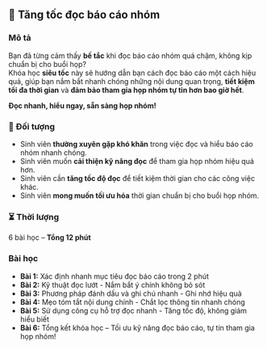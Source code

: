 ## 📌 Tăng tốc đọc báo cáo nhóm

### Mô tả  
Bạn đã từng cảm thấy **bế tắc** khi đọc báo cáo nhóm quá chậm, không kịp chuẩn bị cho buổi họp?  
Khóa học **siêu tốc** này sẽ hướng dẫn bạn cách đọc báo cáo một cách hiệu quả, giúp bạn nắm bắt nhanh chóng những nội dung quan trọng, **tiết kiệm tối đa thời gian** và **đảm bảo tham gia họp nhóm tự tin hơn bao giờ hết**.

**Đọc nhanh, hiểu ngay, sẵn sàng họp nhóm!**

### 🎯 Đối tượng  
- Sinh viên **thường xuyên gặp khó khăn** trong việc đọc và hiểu báo cáo nhóm nhanh chóng.
- Sinh viên muốn **cải thiện kỹ năng đọc** để tham gia họp nhóm hiệu quả hơn.
- Sinh viên cần **tăng tốc độ đọc** để tiết kiệm thời gian cho các công việc khác.
- Sinh viên **mong muốn tối ưu hóa** thời gian chuẩn bị cho buổi họp nhóm.

### ⏳ Thời lượng  
6 bài học – **Tổng 12 phút**

### Bài học  
- **Bài 1:** Xác định nhanh mục tiêu đọc báo cáo trong 2 phút  
- **Bài 2:** Kỹ thuật đọc lướt - Nắm bắt ý chính không bỏ sót  
- **Bài 3:** Phương pháp đánh dấu và ghi chú nhanh - Ghi nhớ hiệu quả  
- **Bài 4:** Mẹo tóm tắt nội dung chính - Chắt lọc thông tin nhanh chóng  
- **Bài 5:** Sử dụng công cụ hỗ trợ đọc nhanh - Tăng tốc độ, không giảm hiểu biết  
- **Bài 6:** Tổng kết khóa học – Tối ưu kỹ năng đọc báo cáo, tự tin tham gia họp nhóm!